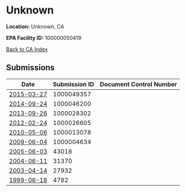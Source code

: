 # Unknown

**Location:** Unknown, CA

**EPA Facility ID:** 100000050419

[Back to CA Index](../../index.md)

## Submissions

| Date | Submission ID | Document Control Number |
|------|--------------|-------------------------|
| [2015-03-27](submissions/1000049357.md) | 1000049357 |  |
| [2014-09-24](submissions/1000046200.md) | 1000046200 |  |
| [2013-09-26](submissions/1000028302.md) | 1000028302 |  |
| [2012-02-24](submissions/1000026605.md) | 1000026605 |  |
| [2010-05-06](submissions/1000013078.md) | 1000013078 |  |
| [2009-06-04](submissions/1000004634.md) | 1000004634 |  |
| [2005-06-03](submissions/43018.md) | 43018 |  |
| [2004-06-11](submissions/31370.md) | 31370 |  |
| [2003-04-14](submissions/27932.md) | 27932 |  |
| [1999-06-18](submissions/4782.md) | 4782 |  |
